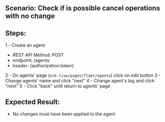 ## Scenario: Check if is possible cancel operations with no change 
## Steps: 
1 - Create an agent

- REST API Method: POST
- endpoint: /agents
- header: {authorization:token}

2 - On agents' page (`orb.live/pages/fleet/agents`) click on edit button
3 - Change agents' name and click "next"
4 - Change agent's tag and click "next"
5 - Click "back" until return to agents' page

## Expected Result: 
- No changes must have been applied to the agent

